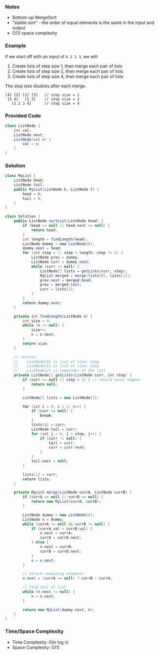 ### Notes

- Bottom-up MergeSort
- "stable sort" - the order of equal elements is the same in the input and output
- O(1) space complexity

### Example

If we start off with an input of `4 2 1 3`, we will:
1. Create lists of step size 1, then merge each pair of lists
1. Create lists of step size 2, then merge each pair of lists
1. Create lists of step size 4, then merge each pair of lists

The step size doubles after each merge.


```
[4] [2] [1] [3]   // step size = 1
 [2 4]   [1 3]    // step size = 2
   [1 2 3 4]      // step size = 4
```

### Provided Code

```java
class ListNode {
    int val;
    ListNode next;
    ListNode(int x) {
        val = x;
    }
}
```

### Solution

```java
class MyList {
    ListNode head;
    ListNode tail;
    public MyList(ListNode h, ListNode t) {
        head = h;
        tail = t;
    }
}
```

```java
class Solution {
    public ListNode sortList(ListNode head) {
        if (head == null || head.next == null) {
            return head;
        }
        int length = findLength(head);
        ListNode dummy = new ListNode(0);
        dummy.next = head;
        for (int step = 1; step < length; step *= 2) {
            ListNode prev = dummy;
            ListNode curr = dummy.next;
            while (curr != null) {
                ListNode[] lists = getLists(curr, step);
                MyList merged = merge(lists[0], lists[1]);
                prev.next = merged.head;
                prev = merged.tail;
                curr = lists[2];
            }
        }
        return dummy.next;
    }

    private int findLength(ListNode n) {
        int size = 0;
        while (n != null) {
            size++;
            n = n.next;
        }
        return size;
    }

    // returns:
    //    ListNode[0] is list of size: step
    //    ListNode[1] is list of size: step
    //    ListNode[2] is remainder of the list
    private ListNode[] getLists(ListNode curr, int step) {
        if (curr == null || step < 1) { // should never happen
            return null;
        }

        ListNode[] lists = new ListNode[3];

        for (int i = 0; i < 2; i++) {
            if (curr == null) {
                break;
            }
            lists[i] = curr;
            ListNode tail = curr;
            for (int j = 0; j < step; j++) {
                if (curr != null) {
                    tail = curr;
                    curr = curr.next;
                }
            }
            tail.next = null;
        }

        lists[2] = curr;
        return lists;
    }

    private MyList merge(ListNode currA, ListNode currB) {
        if (currA == null || currB == null) {
            return new MyList(currA, currB);
        }

        ListNode dummy = new ListNode(0);
        ListNode n = dummy;
        while (currA != null && currB != null) {
            if (currA.val < currB.val) {
                n.next = currA;
                currA = currA.next;
            } else {
                n.next = currB;
                currB = currB.next;
            }
            n = n.next;
        }

        // attach remaining elements
        n.next = (currA == null) ? currB : currA;

        // find tail of list
        while (n.next != null) {
            n = n.next;
        }

        return new MyList(dummy.next, n);
    }
}
```

### Time/Space Complexity

- Time Complexity: O(n log n)
- Space Complexity: O(1)
